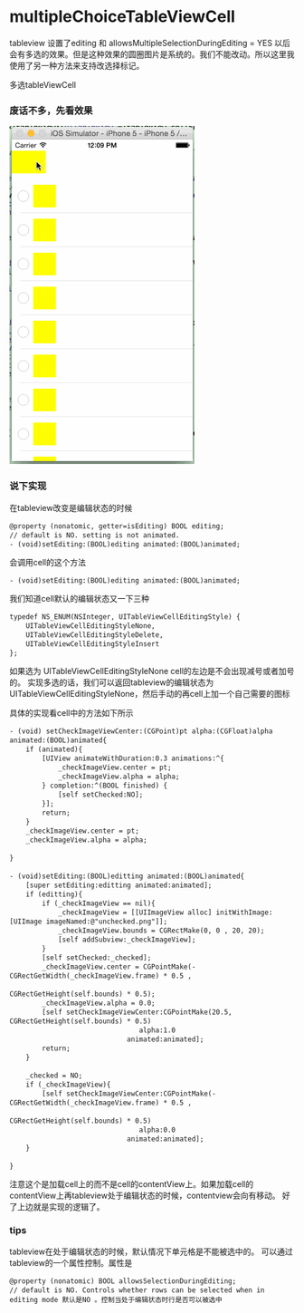 # multipleChoiceTableViewCell
tableview 设置了editing 和 allowsMultipleSelectionDuringEditing = YES
以后会有多选的效果。但是这种效果的圆圈图片是系统的。我们不能改动。所以这里我使用了另一种方法来支持改选择标记。

多选tableViewCell

### **废话不多**，先看效果

![image description](https://github.com/hytzxd/multipleChoiceTableViewCell/blob/master/selected1.gif)


### **说下实现**

 在tableview改变是编辑状态的时候 
 
```
@property (nonatomic, getter=isEditing) BOOL editing;                             // default is NO. setting is not animated.
- (void)setEditing:(BOOL)editing animated:(BOOL)animated;
```
会调用cell的这个方法

```
- (void)setEditing:(BOOL)editing animated:(BOOL)animated;
```
我们知道cell默认的编辑状态又一下三种

```
typedef NS_ENUM(NSInteger, UITableViewCellEditingStyle) {
    UITableViewCellEditingStyleNone,
    UITableViewCellEditingStyleDelete,
    UITableViewCellEditingStyleInsert
};

```

如果选为     UITableViewCellEditingStyleNone cell的左边是不会出现减号或者加号的。
实现多选的话，我们可以返回tableview的编辑状态为    UITableViewCellEditingStyleNone，然后手动的再cell上加一个自己需要的图标

具体的实现看cell中的方法如下所示

```
- (void) setCheckImageViewCenter:(CGPoint)pt alpha:(CGFloat)alpha animated:(BOOL)animated{
	if (animated){
        [UIView animateWithDuration:0.3 animations:^{
            _checkImageView.center = pt;
            _checkImageView.alpha = alpha;
        } completion:^(BOOL finished) {
            [self setChecked:NO];
        }];
        return;
    }
    _checkImageView.center = pt;
    _checkImageView.alpha = alpha;
	
}

- (void)setEditing:(BOOL)editting animated:(BOOL)animated{
	[super setEditing:editting animated:animated];
	if (editting){
		if (_checkImageView == nil){
			_checkImageView = [[UIImageView alloc] initWithImage:[UIImage imageNamed:@"unchecked.png"]];
            _checkImageView.bounds = CGRectMake(0, 0 , 20, 20);
			[self addSubview:_checkImageView];
		}
		[self setChecked:_checked];
		_checkImageView.center = CGPointMake(-CGRectGetWidth(_checkImageView.frame) * 0.5 ,
											  CGRectGetHeight(self.bounds) * 0.5);
		_checkImageView.alpha = 0.0;
		[self setCheckImageViewCenter:CGPointMake(20.5, CGRectGetHeight(self.bounds) * 0.5)
								alpha:1.0
                             animated:animated];
        return;
	}
	
    _checked = NO;
    if (_checkImageView){
        [self setCheckImageViewCenter:CGPointMake(-CGRectGetWidth(_checkImageView.frame) * 0.5 ,
                                                  CGRectGetHeight(self.bounds) * 0.5)
                                alpha:0.0
                             animated:animated];
    }
	
}

```
注意这个是加载cell上的而不是cell的contentView上。如果加载cell的contentView上再tableview处于编辑状态的时候，contentview会向有移动。
好了上边就是实现的逻辑了。

### tips
tableview在处于编辑状态的时候，默认情况下单元格是不能被选中的。
可以通过tableview的一个属性控制。属性是

```
@property (nonatomic) BOOL allowsSelectionDuringEditing;                                     // default is NO. Controls whether rows can be selected when in editing mode 默认是NO 。控制当处于编辑状态时行是否可以被选中
```





